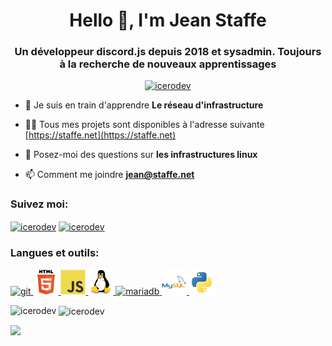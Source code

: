 <h1 align="center">Hello 👋, I'm Jean Staffe</h1>
<h3 align="center">Un développeur discord.js depuis 2018 et sysadmin. Toujours à la recherche de nouveaux apprentissages
</h3>
<p align="center">
    <a href="https://discord.com/users/495874584650842123" target="blank"><img
            style="margin-left:auto; margin-right:auto;"
            src="https://discord.c99.nl/widget/theme-3/495874584650842123.png" alt="icerodev" height="80" /></a>
</p>


- 🌱 Je suis en train d'apprendre **Le réseau d'infrastructure**

- 👨‍💻 Tous mes projets sont disponibles à l'adresse suivante [https://staffe.net](https://staffe.net)

- 💬 Posez-moi des questions sur **les infrastructures linux**

- 📫 Comment me joindre **jean@staffe.net**

<h3 align="left">Suivez moi:</h3>
<p align="left">
    <a href="https://twitter.com/icerodev" target="blank"><img align="center"
            src="https://cdn.icon-icons.com/icons2/122/PNG/512/twitter_socialnetwork_20007.png" alt="icerodev"
            height="40" /></a> <a href="https://discord.com/users/495874584650842123" target="blank"><img align="center"
            src="https://cdn.icon-icons.com/icons2/2108/PNG/512/discord_icon_130958.png" alt="icerodev"
            height="40" /></a>
</p>

<h3 align="left">Langues et outils:</h3>
<p align="left"> <a href="https://git-scm.com/" target="_blank"> <img
            src="https://www.vectorlogo.zone/logos/git-scm/git-scm-icon.svg" alt="git" width="40" height="40" /> </a> <a
        href="https://www.w3.org/html/" target="_blank"> <img
            src="https://raw.githubusercontent.com/devicons/devicon/master/icons/html5/html5-original-wordmark.svg"
            alt="html5" width="40" height="40" /> </a> <a href="https://developer.mozilla.org/en-US/docs/Web/JavaScript"
        target="_blank"> <img
            src="https://raw.githubusercontent.com/devicons/devicon/master/icons/javascript/javascript-original.svg"
            alt="javascript" width="40" height="40" /> </a> <a href="https://www.linux.org/" target="_blank"> <img
            src="https://raw.githubusercontent.com/devicons/devicon/master/icons/linux/linux-original.svg" alt="linux"
            width="40" height="40" /> </a> <a href="https://mariadb.org/" target="_blank"> <img
            src="https://www.vectorlogo.zone/logos/mariadb/mariadb-icon.svg" alt="mariadb" width="40" height="40" />
    </a> <a href="https://www.mysql.com/" target="_blank"> <img
            src="https://raw.githubusercontent.com/devicons/devicon/master/icons/mysql/mysql-original-wordmark.svg"
            alt="mysql" width="40" height="40" /> </a> <a href="https://www.python.org" target="_blank"> <img
            src="https://raw.githubusercontent.com/devicons/devicon/master/icons/python/python-original.svg"
            alt="python" width="40" height="40" /> </a> </p>

<p><img align="left"
        src="https://github-readme-stats.vercel.app/api/top-langs/?username=IceroDev&theme=radical&langs_count=3&count_private=true&locale=fr"
        alt="icerodev" /></p>

<p>&nbsp;<img align="center"
        src="https://github-readme-stats.vercel.app/api?username=IceroDev&theme=radical&show_icons=true&locale=fr&count_private=true"
        alt="icerodev" /></p>

<a href="https://visitcount.itsvg.in">
  <img src="https://visitcount.itsvg.in/api?id=IceroDev&label=Profile%20Views&color=0&icon=3&pretty=true" />
</a>
